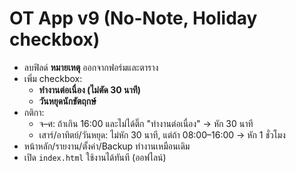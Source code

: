 # OT App v9 (No-Note, Holiday checkbox)
- ลบฟิลด์ **หมายเหตุ** ออกจากฟอร์มและตาราง
- เพิ่ม checkbox:
  - **ทำงานต่อเนื่อง (ไม่ตัด 30 นาที)**
  - **วันหยุดนักขัตฤกษ์**
- กติกา:
  - จ–ศ: ถ้าเกิน 16:00 และไม่ได้ติ๊ก "ทำงานต่อเนื่อง" → หัก 30 นาที
  - เสาร์/อาทิตย์/วันหยุด: ไม่หัก 30 นาที, แต่ถ้า 08:00–16:00 → หัก 1 ชั่วโมง
- หน้าหลัก/รายงาน/ตั้งค่า/Backup ทำงานเหมือนเดิม
- เปิด `index.html` ใช้งานได้ทันที (ออฟไลน์)
